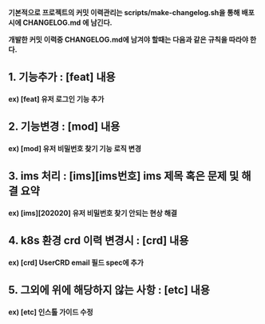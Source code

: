 **기본적으로 프로젝트의 커밋 이력관리는 scripts/make-changelog.sh을 통해 배포시에 CHANGELOG.md 에 남긴다.**

**개발한 커밋 이력중 CHANGELOG.md에 남겨야 할때는 다음과 같은 규칙을 따라야 한다.**


## 1. 기능추가 : [feat] 내용
#### ex) [feat] 유저 로그인 기능 추가

## 2. 기능변경 : [mod] 내용
#### ex) [mod] 유저 비밀번호 찾기 기능 로직 변경

## 3. ims 처리 : [ims][ims번호] ims 제목 혹은 문제 및 해결 요약
#### ex) [ims][202020] 유저 비밀번호 찾기 안되는 현상 해결

## 4. k8s 환경 crd 이력 변경시 : [crd] 내용
#### ex) [crd] UserCRD email 필드 spec에 추가 

## 5. 그외에 위에 해당하지 않는 사항 : [etc] 내용
#### ex) [etc] 인스톨 가이드 수정
